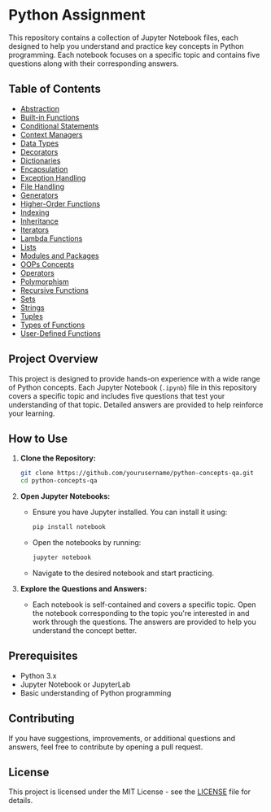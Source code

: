 

# Python Assignment

This repository contains a collection of Jupyter Notebook files, each designed to help you understand and practice key concepts in Python programming. Each notebook focuses on a specific topic and contains five questions along with their corresponding answers.

## Table of Contents

- [Abstraction](https://github.com/Vishnugnath/Python-Assignment/blob/main/ABSTRACTION.ipynb)
- [Built-in Functions](https://github.com/Vishnugnath/Python-Assignment/blob/main/BUILT-IN-FUNCTION.ipynb)
- [Conditional Statements](https://github.com/Vishnugnath/Python-Assignment/blob/main/CONDITIONAL%20STATEMENT.ipynb)
- [Context Managers](https://github.com/Vishnugnath/Python-Assignment/blob/main/CONTEXT%20MANAGER.ipynb)
- [Data Types](https://github.com/Vishnugnath/Python-Assignment/blob/main/DATA%20TYPES.ipynb)
- [Decorators](https://github.com/Vishnugnath/Python-Assignment/blob/main/DECORATORS.ipynb)
- [Dictionaries](https://github.com/Vishnugnath/Python-Assignment/blob/main/DICTIONARY.ipynb)
- [Encapsulation](https://github.com/Vishnugnath/Python-Assignment/blob/main/ENCAPSULATION.ipynb)
- [Exception Handling](https://github.com/Vishnugnath/Python-Assignment/blob/main/EXCEPTION%20HANDLING.ipynb)
- [File Handling](https://github.com/Vishnugnath/Python-Assignment/blob/main/FILE%20HANDLING.ipynb)
- [Generators](https://github.com/Vishnugnath/Python-Assignment/blob/main/GENERATORS.ipynb)
- [Higher-Order Functions](https://github.com/Vishnugnath/Python-Assignment/blob/main/HIGHER%20ORDER%20FUNCTIONS.ipynb)
- [Indexing](https://github.com/Vishnugnath/Python-Assignment/blob/main/INDEXING.ipynb)
- [Inheritance](https://github.com/Vishnugnath/Python-Assignment/blob/main/INHERITANCE.ipynb)
- [Iterators](https://github.com/Vishnugnath/Python-Assignment/blob/main/ITERATORS.ipynb)
- [Lambda Functions](https://github.com/Vishnugnath/Python-Assignment/blob/main/LAMBDA%20FUNCTION.ipynb)
- [Lists](https://github.com/Vishnugnath/Python-Assignment/blob/main/LIST.ipynb)
- [Modules and Packages](https://github.com/Vishnugnath/Python-Assignment/blob/main/MODULE%20AND%20PACKAGES.ipynb)
- [OOPs Concepts](https://github.com/Vishnugnath/Python-Assignment/blob/main/OOPS.ipynb)
- [Operators](https://github.com/Vishnugnath/Python-Assignment/blob/main/OPERATORS.ipynb)
- [Polymorphism](https://github.com/Vishnugnath/Python-Assignment/blob/main/POLYMORPHISM.ipynb)
- [Recursive Functions](https://github.com/Vishnugnath/Python-Assignment/blob/main/RECURSIVE%20FUNCTIONS.ipynb)
- [Sets](https://github.com/Vishnugnath/Python-Assignment/blob/main/SET.ipynb)
- [Strings](https://github.com/Vishnugnath/Python-Assignment/blob/main/STRING.ipynb)
- [Tuples](https://github.com/Vishnugnath/Python-Assignment/blob/main/TUPLE.ipynb)
- [Types of Functions](https://github.com/Vishnugnath/Python-Assignment/blob/main/TYPES%20OF%20FUNCTIONS.ipynb)
- [User-Defined Functions](https://github.com/Vishnugnath/Python-Assignment/blob/main/USER%20DEFINED%20FUNCTION.ipynb)

## Project Overview

This project is designed to provide hands-on experience with a wide range of Python concepts. Each Jupyter Notebook (`.ipynb`) file in this repository covers a specific topic and includes five questions that test your understanding of that topic. Detailed answers are provided to help reinforce your learning.

## How to Use

1. **Clone the Repository:**
   ```bash
   git clone https://github.com/yourusername/python-concepts-qa.git
   cd python-concepts-qa
   ```

2. **Open Jupyter Notebooks:**
   - Ensure you have Jupyter installed. You can install it using:
     ```bash
     pip install notebook
     ```
   - Open the notebooks by running:
     ```bash
     jupyter notebook
     ```
   - Navigate to the desired notebook and start practicing.

3. **Explore the Questions and Answers:**
   - Each notebook is self-contained and covers a specific topic. Open the notebook corresponding to the topic you're interested in and work through the questions. The answers are provided to help you understand the concept better.

## Prerequisites

- Python 3.x
- Jupyter Notebook or JupyterLab
- Basic understanding of Python programming

## Contributing

If you have suggestions, improvements, or additional questions and answers, feel free to contribute by opening a pull request.

## License

This project is licensed under the MIT License - see the [LICENSE](LICENSE) file for details.

